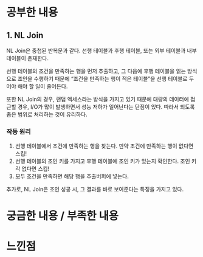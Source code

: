 # 공부한 내용

## 1. NL Join

NL Join은 중첩된 반복문과 같다. 선행 테이블과 후행 테이블, 또는 외부 테이블과 내부 테이블이 존재한다.

선행 테이블의 조건을 만족하는 행을 먼저 추출하고, 그 다음에 후행 테이블을 읽는 방식으로 조인을 수행하기 때문에 “조건을 만족하는 행이 적은 테이블”을 선행 테이블로 두어야 해야 할 일이 줄어든다.

또한 NL Join의 경우, 랜덤 엑세스라는 방식을 가지고 있기 때문에 대량의 데이터에 접근할 경우, I/O가 많이 발생하면서 성능 저하가 일어난다는 단점이 있다. 따라서 되도록 좁은 범위로 처리하는 것이 유리하다.

### 작동 원리

1. 선행 테이블에서 조건에 만족하는 행을 찾는다. 만약 조건에 만족하는 행이 없다면 스킵!
2. 선행 테이블의 조인 키를 가지고 후행 테이블에 조인 키가 있는지 확인한다. 조인 키각 없다면 스킵!
3. 모두 조건을 만족하면 해당 행을 추출버퍼에 넣는다.

추가로, NL Join은 조인 성공 시, 그 결과를 바로 보여준다는 특징을 가지고 있다.



# 궁금한 내용 / 부족한 내용


# 느낀점
